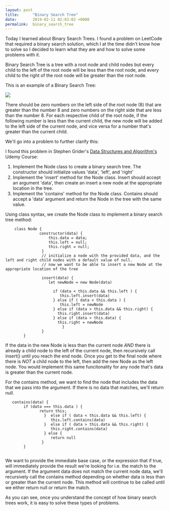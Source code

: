```yaml
---
layout: post
title:      "Binary Search Tree"
date:       2019-02-11 02:03:02 +0000
permalink:  binary_search_tree
---
```



Today I learned about Binary Search Trees. I found a problem on LeetCode that required a binary search solution, which I at the time didn't know how to solve so I decided to learn what they are and how to solve some problems with it. 

Binary Search Tree is a tree with a root node and child nodes but every child to the left of the root node will be less than the root node, and every child to the right of the root node will be greater than the root node. 

This is an example of a Binary Search Tree:

![](https://cdncontribute.geeksforgeeks.org/wp-content/uploads/BSTSearch.png)

There should be zero numbers on the left side of the root node (8) that are greater than the number 8 and zero numbers on the right side that are less than the number 8. For each respective child of the root node, if the following number is less than the current child, the new node will be added to the left side of the current node, and vice versa for a number that's greater than the current child. 

We'll go into a problem to further clarify this: 

I found this problem in Stephen Grider's [Data Structures and Algorithm's ](https://www.udemy.com/coding-interview-bootcamp-algorithms-and-data-structure/) Udemy Course: 

1. Implement the Node class to create a binary search tree.  The constructor should initialize values 'data', 'left', and 'right'
2.  Implement the 'insert' method for the Node class. Insert should accept an argument 'data', then create an insert a new node at the appropriate location in the tree. 
3. Implement the 'contains' method for the Node class.  Contains should accept a 'data' argument and return the Node in the tree with the same value.

Using class syntax, we create the Node class to implement a binary search tree method: 

```
    class Node {
		       constructor(data) {
				   this.data = data;
				   this.left = null;
				   this.right = null; 
				}
				// initialize a node with the provided data, and the left and right child nodes with a default value of null. 
				// now we want to be able to insert a new Node at the appropriate location of the tree
				
				insert(data) {
				   let newNode = new Node(data)
					 
					 if (data < this.data && this.left ) {             
					    this.left.insert(data)
					 } else if ( data < this.data ) {
					    this.left = newNode
					 } else if (data > this.data && this.right) {
					   this.right.insert(data)
					 } else if (data > this.data) {
					   this.right = newNode
						 }
				}
		}
```

 If the data in the new Node is less than the current node *AND* there is already a child node to the left of the current node, then recursively call insert() until you reach the end node.  Once you get to the final node where there is *NOT* a child node to the left, then add the new Node as the left node. You would implement this same funcitonality for any node that's data is greater than the current node. 
 
 
 For the contains method, we want to find the node that includes the data that we pass into the argument. If there is no data that matches, we'll return null. 
 
```
   contains(data) {
	    if (data === this.data ) {
			   return this;
				 }  else if ( data < this.data && this.left) {
				    this.left.contains(data)
				 }  else if ( data > this.data && this.right) {
				    this.right.contains(data)
				 } else {
				    return null 
				}
		}
		
```

We want to provide the immediate base case, or the expression that if true, will immediately provide the result we're looking for i.e. the match to the argument. If the argument data does not match the current node data, we'll recursively call the contains method depending on whether data is less than or greater than the current node. This method will continue to be called until we either return null or return the match. 

As you can see, once you understand the concept of how binary search trees work, it is easy to solve these types of problems. 



